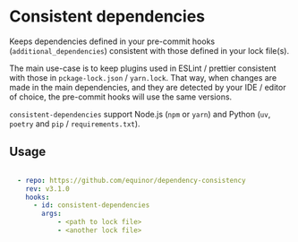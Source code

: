 # Consistent dependencies

Keeps dependencies defined in your pre-commit hooks (`additional_dependencies`) consistent with those defined in your lock file(s).

The main use-case is to keep plugins used in ESLint / prettier consistent with those in `pckage-lock.json` / `yarn.lock`.
That way, when changes are made in the main dependencies, and they are detected by your IDE / editor of choice, the pre-commit hooks will use the same versions.

`consistent-dependencies` support Node.js (`npm` or `yarn`) and Python (`uv`, `poetry` and `pip` / `requirements.txt`).

## Usage

```yaml

  - repo: https://github.com/equinor/dependency-consistency
    rev: v3.1.0
    hooks:
      - id: consistent-dependencies
        args:
            - <path to lock file>
            - <another lock file> 
```
